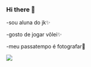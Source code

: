 ### Hi there 👋

-sou aluna do jk✨

-gosto de jogar vôlei✨

-meu passatempo é fotografar🔭 

![](https://br.pinterest.com/pin/760263980859452035/)

<!--
**benites06/benites06** is a ✨ _special_ ✨ repository because its `README.md` (this file) appears on your GitHub profile.

Here are some ideas to get you started:

- 🔭 I’m currently working on ...
- 🌱 I’m currently learning ...
- 👯 I’m looking to collaborate on ...
- 🤔 I’m looking for help with ...
- 💬 Ask me about ...
- 📫 How to reach me: ...
- 😄 Pronouns: ...
- ⚡ Fun fact: ...
-->
